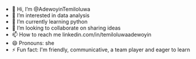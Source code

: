 - 👋 Hi, I’m @AdewoyinTemiloluwa
- 👀 I’m interested in data analysis
- 🌱 I’m currently learning python
- 💞️ I’m looking to collaborate on sharing ideas
- 📫 How to reach me linkedin.com/in/temiloluwaadewoyin
- 😄 Pronouns: she
- ⚡ Fun fact: I'm friendly, communicative, a team player and eager to learn

<!---
AdewoyinTemiloluwa/AdewoyinTemiloluwa is a ✨ special ✨ repository because its `README.md` (this file) appears on your GitHub profile.
You can click the Preview link to take a look at your changes.
--->
